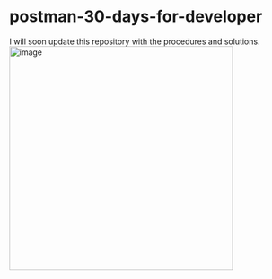 # postman-30-days-for-developer
I will soon update this repository with the procedures and solutions.
<img width="398" height="398" alt="image" src="https://github.com/user-attachments/assets/dc03b67e-8a8f-4733-b816-650cdf58ea4c" />

